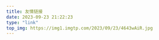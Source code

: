 ```yaml
---
title: 友情链接
date: 2023-09-23 21:22:23
type: "link"
top_img: https://img1.imgtp.com/2023/09/23/4643wAiR.jpg
---
```

